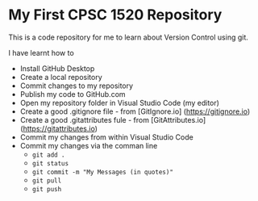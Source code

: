 # My First CPSC 1520 Repository

This is a code repository for me to learn about Version Control using git.

I have learnt how to

- Install GitHub Desktop
- Create a local repository
- Commit changes to my repository
- Publish my code to GitHub.com
- Open my repository folder in Visual Studio Code (my editor)
- Create a good .gitignore file - from [GitIgnore.io] 
(https://gitignore.io)
- Create a good .gitattributes fule - from [GitAttributes.io]
(https://gitattributes.io)
- Commit my changes from within Visual Studio Code
- Commit my changes via the comman line
    - `git add .`
    - `git status`
    - `git commit -m "My Messages (in quotes)"`
    - `git pull`
    - `git push`
